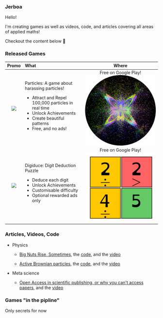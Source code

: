 ### Jerboa

Hello!

I'm creating games as well as videos, code, and articles covering all areas of applied maths!

Checkout the content below :eyes:

### Released Games

| Promo | What | Where |
|:-:|:-|:-:|
|[<img align="center" src="https://raw.githubusercontent.com/Jerboa-app/Jerboa-app/main/particles-promo.gif" width="512">](https://play.google.com/store/apps/details?id=app.jerboa.spp) | Particles: A game about harassing particles!  <ul><li>Attract and Repel 100,000 particles in real time</li><li>Unlock Achievements</li><li>Create beautiful patterns</li><li>Free, and no ads!</li></ul>| Free on Google Play! [<img align="center" src="https://raw.githubusercontent.com/Jerboa-app/Jerboa-app/main/particles-logo.png" width="512">](https://play.google.com/store/apps/details?id=app.jerboa.spp) |
|[<img align="center" src="https://github.com/Jerboa-app/Jerboa-app/blob/main/digiduce.gif" width="512">](https://play.google.com/store/apps/details?id=app.jerboa.numbler) | Digiduce: Digit Deduction Puzzle  <ul><li>Deduce each digit</li><li>Unlock Achievements</li><li>Customisable difficulty</li><li>Optional rewarded ads only</li></ul>| Free on Google Play! [<img align="center" src="https://github.com/Jerboa-app/Jerboa-app/blob/main/digiduce.png" width="512">](https://play.google.com/store/apps/details?id=app.jerboa.numbler) |

### Articles, Videos, Code
- Physics
  - [Big Nuts Rise, Sometimes](https://github.com/Jerboa-app/Articles/blob/main/2022/nuts.pdf), the [code](https://github.com/Jerboa-app/BigNutsRise), and the [video](https://youtu.be/NkZbbWe6d9M)
  
  - [Active Brownian particles](https://github.com/Jerboa-app/Articles/blob/main/2022/ABP.pdf), the [code](https://github.com/Jerboa-app/ActiveBrownianParticles), and the [video](https://youtu.be/WHzzLg3GqL4)
  
- Meta science 
  - [Open Access in scientific publishing, or why you can't access papers](https://github.com/Jerboa-app/Articles/blob/main/2022/open_access.pdf), and the [video](https://youtu.be/nG0-dWzmItU)
  
### Games "in the pipline"
Only secrets for now
